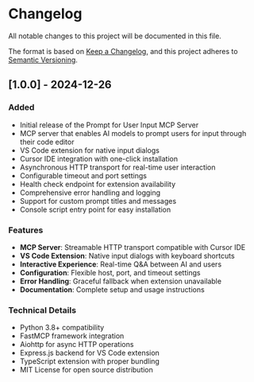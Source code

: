 # Changelog

All notable changes to this project will be documented in this file.

The format is based on [Keep a Changelog](https://keepachangelog.com/en/1.0.0/),
and this project adheres to [Semantic Versioning](https://semver.org/spec/v2.0.0.html).

## [1.0.0] - 2024-12-26

### Added
- Initial release of the Prompt for User Input MCP Server
- MCP server that enables AI models to prompt users for input through their code editor
- VS Code extension for native input dialogs
- Cursor IDE integration with one-click installation
- Asynchronous HTTP transport for real-time user interaction
- Configurable timeout and port settings
- Health check endpoint for extension availability
- Comprehensive error handling and logging
- Support for custom prompt titles and messages
- Console script entry point for easy installation

### Features
- **MCP Server**: Streamable HTTP transport compatible with Cursor IDE
- **VS Code Extension**: Native input dialogs with keyboard shortcuts
- **Interactive Experience**: Real-time Q&A between AI and users
- **Configuration**: Flexible host, port, and timeout settings
- **Error Handling**: Graceful fallback when extension unavailable
- **Documentation**: Complete setup and usage instructions

### Technical Details
- Python 3.8+ compatibility
- FastMCP framework integration
- Aiohttp for async HTTP operations
- Express.js backend for VS Code extension
- TypeScript extension with proper bundling
- MIT License for open source distribution 